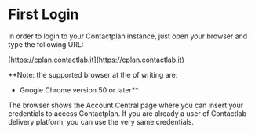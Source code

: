 # First Login

In order to login to your Contactplan instance, just open your browser and type the following URL:

[https://cplan.contactlab.it](https://cplan.contactlab.it)

**Note: the supported browser at the of writing are:
* Google Chrome version 50 or later**

The browser shows the Account Central page where you can insert your credentials to access Contactplan. If you are already a user of Contactlab delivery platform, you can use the very same credentials.





